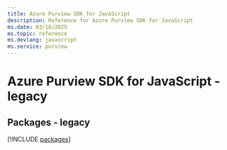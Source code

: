 ```yaml
---
title: Azure Purview SDK for JavaScript
description: Reference for Azure Purview SDK for JavaScript
ms.date: 03/18/2025
ms.topic: reference
ms.devlang: javascript
ms.service: purview
---
```

# Azure Purview SDK for JavaScript - legacy
## Packages - legacy
[!INCLUDE [packages](purview-index.md)]